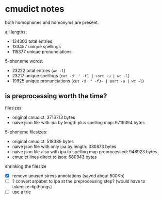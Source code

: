 # cmudict notes
both homophones and homonyms are present.

all lengths:
- 134303 total entries
- 133457 unique spellings
- 115377 unique pronunciations

5-phoneme words:
- 23222 total entries (`wc -l`)
- 23217 unique spellings (`cut -d' ' -f1 | sort -u | wc -l`)
- 19925 unique pronunciations (`cut -d' ' -f3- | sort -u | wc -l`)

## is preprocessing worth the time?

filesizes:
- original cmudict: 3716713 bytes
- naive json file with ipa by length plus spelling map: 6719394 bytes

5-phoneme filesizes:
- original cmudict: 518389 bytes
- naive json file with only ipa by length: 330873 bytes
- naive json file also with ipa to spelling map preprocessed: 948923 bytes
- cmudict lines direct to json: 680943 bytes

shrinking the filesize
- [x] remove unused stress annotations (saved about 500Kb)
- [ ] ? convert arpabet to ipa at the preprocessing step? (would have to tokenize dipthongs)
- [ ] use a trie
